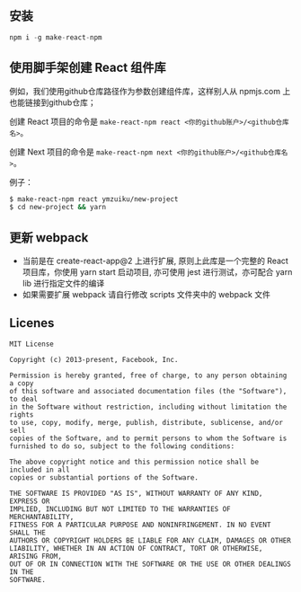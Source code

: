 ## 安装

```js
npm i -g make-react-npm
```

## 使用脚手架创建 React 组件库

例如，我们使用github仓库路径作为参数创建组件库，这样别人从 npmjs.com 上也能链接到github仓库；

创建 React 项目的命令是 `make-react-npm react <你的github账户>/<github仓库名>`。

创建 Next 项目的命令是 `make-react-npm next <你的github账户>/<github仓库名>`。

例子：

```sh
$ make-react-npm react ymzuiku/new-project
$ cd new-project && yarn
```

## 更新 webpack

- 当前是在 create-react-app@2 上进行扩展, 原则上此库是一个完整的 React 项目库，你使用 yarn start 启动项目, 亦可使用 jest 进行测试，亦可配合 yarn lib 进行指定文件的编译
- 如果需要扩展 webpack 请自行修改 scripts 文件夹中的 webpack 文件

## Licenes

```
MIT License

Copyright (c) 2013-present, Facebook, Inc.

Permission is hereby granted, free of charge, to any person obtaining a copy
of this software and associated documentation files (the "Software"), to deal
in the Software without restriction, including without limitation the rights
to use, copy, modify, merge, publish, distribute, sublicense, and/or sell
copies of the Software, and to permit persons to whom the Software is
furnished to do so, subject to the following conditions:

The above copyright notice and this permission notice shall be included in all
copies or substantial portions of the Software.

THE SOFTWARE IS PROVIDED "AS IS", WITHOUT WARRANTY OF ANY KIND, EXPRESS OR
IMPLIED, INCLUDING BUT NOT LIMITED TO THE WARRANTIES OF MERCHANTABILITY,
FITNESS FOR A PARTICULAR PURPOSE AND NONINFRINGEMENT. IN NO EVENT SHALL THE
AUTHORS OR COPYRIGHT HOLDERS BE LIABLE FOR ANY CLAIM, DAMAGES OR OTHER
LIABILITY, WHETHER IN AN ACTION OF CONTRACT, TORT OR OTHERWISE, ARISING FROM,
OUT OF OR IN CONNECTION WITH THE SOFTWARE OR THE USE OR OTHER DEALINGS IN THE
SOFTWARE.
```
